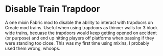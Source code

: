 # Disable Train Trapdoor
A one mixin Fabric mod to disable the ability to interact with trapdoors on Create mod trains. Useful when using trapdoors as thinner walls for 3 block wide trains, becuase the trapdoors would keep getting opened on accident (or purpose) and end up hitting players off platforms when passing if they were standing too close.
This was my first time using mixins, I probably used them wrong, whoops.
